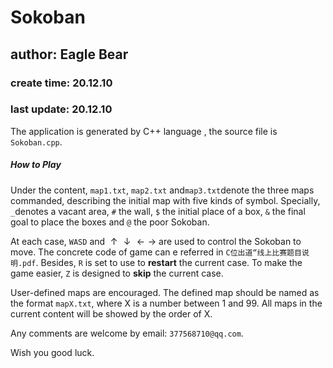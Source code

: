 # Sokoban

## author: Eagle Bear

### create time: 20.12.10

### last update: 20.12.10

The application is generated by C++ language , the source file is `Sokoban.cpp`.

##### How to Play

Under the content, `map1.txt`, `map2.txt` and`map3.txt`denote the three maps commanded, describing the initial map with five kinds of symbol. Specially, `_`denotes a vacant area, `#` the wall, `$` the initial place of a box, `&` the final goal to place the boxes and `@` the poor Sokoban.

At each case, `WASD`  and $\uparrow\downarrow\leftarrow\rightarrow$  are used to control the Sokoban to move. The concrete code of game can e referred in `C位出道“线上比赛题目说明.pdf`. Besides, `R` is set to use to **restart** the current case. To make the game easier, `Z` is designed to **skip** the current case.

User-defined maps are encouraged. The defined map should be named as the format `mapX.txt`, where X is a number between 1 and 99. All maps in the current content will be showed by the order of X.

Any comments are welcome by email: `377568710@qq.com`.

Wish you good luck.

